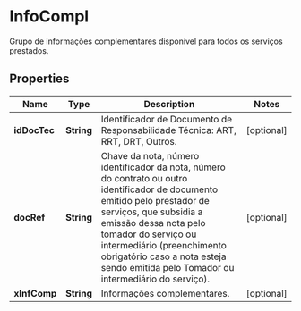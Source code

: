 

# InfoCompl

Grupo de informações complementares disponível para todos os serviços prestados.

## Properties

| Name | Type | Description | Notes |
|------------ | ------------- | ------------- | -------------|
|**idDocTec** | **String** | Identificador de Documento de Responsabilidade Técnica: ART, RRT, DRT, Outros. |  [optional] |
|**docRef** | **String** | Chave da nota, número identificador da nota, número do contrato ou outro identificador de documento emitido pelo prestador de serviços, que subsidia a emissão dessa nota pelo tomador do serviço ou intermediário (preenchimento obrigatório caso a nota esteja sendo emitida pelo Tomador ou intermediário do serviço). |  [optional] |
|**xInfComp** | **String** | Informações complementares. |  [optional] |



